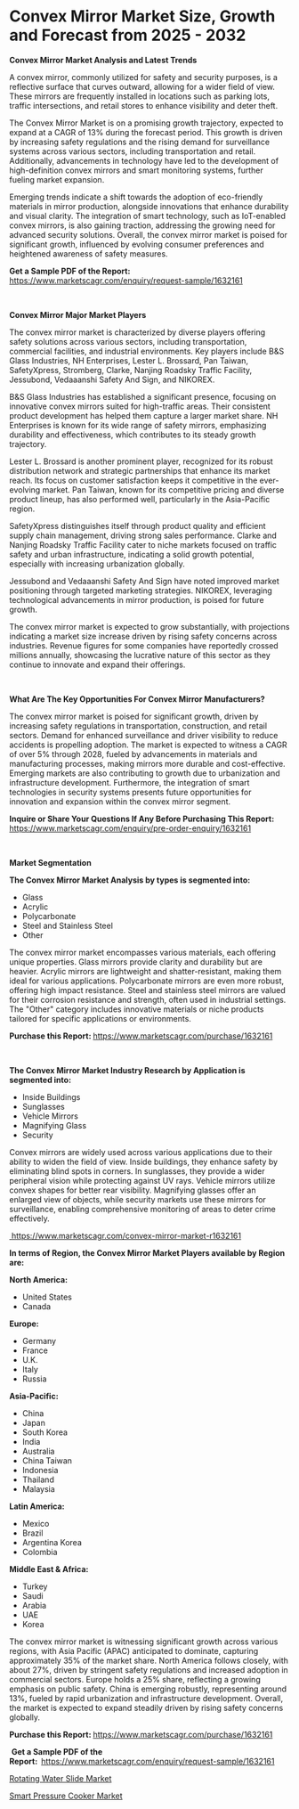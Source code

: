 <p><h1>Convex Mirror Market Size, Growth and Forecast from 2025 - 2032</h1></p><p><strong>Convex Mirror Market Analysis and Latest Trends</strong></p>
<p><p>A convex mirror, commonly utilized for safety and security purposes, is a reflective surface that curves outward, allowing for a wider field of view. These mirrors are frequently installed in locations such as parking lots, traffic intersections, and retail stores to enhance visibility and deter theft.</p><p>The Convex Mirror Market is on a promising growth trajectory, expected to expand at a CAGR of 13% during the forecast period. This growth is driven by increasing safety regulations and the rising demand for surveillance systems across various sectors, including transportation and retail. Additionally, advancements in technology have led to the development of high-definition convex mirrors and smart monitoring systems, further fueling market expansion. </p><p>Emerging trends indicate a shift towards the adoption of eco-friendly materials in mirror production, alongside innovations that enhance durability and visual clarity. The integration of smart technology, such as IoT-enabled convex mirrors, is also gaining traction, addressing the growing need for advanced security solutions. Overall, the convex mirror market is poised for significant growth, influenced by evolving consumer preferences and heightened awareness of safety measures.</p></p>
<p><strong>Get a Sample PDF of the Report:&nbsp;</strong> <a href="https://www.marketscagr.com/enquiry/request-sample/1632161?utm_campaign=1869&utm_medium=2&utm_source=Github&utm_content=ia&utm_term=05042025&utm_id=convex-mirror">https://www.marketscagr.com/enquiry/request-sample/1632161</a></p>
<p>&nbsp;</p>
<p><strong>Convex Mirror Major Market Players</strong></p>
<p><p>The convex mirror market is characterized by diverse players offering safety solutions across various sectors, including transportation, commercial facilities, and industrial environments. Key players include B&S Glass Industries, NH Enterprises, Lester L. Brossard, Pan Taiwan, SafetyXpress, Stromberg, Clarke, Nanjing Roadsky Traffic Facility, Jessubond, Vedaaanshi Safety And Sign, and NIKOREX.</p><p>B&S Glass Industries has established a significant presence, focusing on innovative convex mirrors suited for high-traffic areas. Their consistent product development has helped them capture a larger market share. NH Enterprises is known for its wide range of safety mirrors, emphasizing durability and effectiveness, which contributes to its steady growth trajectory.</p><p>Lester L. Brossard is another prominent player, recognized for its robust distribution network and strategic partnerships that enhance its market reach. Its focus on customer satisfaction keeps it competitive in the ever-evolving market. Pan Taiwan, known for its competitive pricing and diverse product lineup, has also performed well, particularly in the Asia-Pacific region.</p><p>SafetyXpress distinguishes itself through product quality and efficient supply chain management, driving strong sales performance. Clarke and Nanjing Roadsky Traffic Facility cater to niche markets focused on traffic safety and urban infrastructure, indicating a solid growth potential, especially with increasing urbanization globally.</p><p>Jessubond and Vedaaanshi Safety And Sign have noted improved market positioning through targeted marketing strategies. NIKOREX, leveraging technological advancements in mirror production, is poised for future growth.</p><p>The convex mirror market is expected to grow substantially, with projections indicating a market size increase driven by rising safety concerns across industries. Revenue figures for some companies have reportedly crossed millions annually, showcasing the lucrative nature of this sector as they continue to innovate and expand their offerings.</p></p>
<p>&nbsp;</p>
<p><strong>What Are The Key Opportunities For Convex Mirror Manufacturers?</strong></p>
<p><p>The convex mirror market is poised for significant growth, driven by increasing safety regulations in transportation, construction, and retail sectors. Demand for enhanced surveillance and driver visibility to reduce accidents is propelling adoption. The market is expected to witness a CAGR of over 5% through 2028, fueled by advancements in materials and manufacturing processes, making mirrors more durable and cost-effective. Emerging markets are also contributing to growth due to urbanization and infrastructure development. Furthermore, the integration of smart technologies in security systems presents future opportunities for innovation and expansion within the convex mirror segment.</p></p>
<p><strong>Inquire or Share Your Questions If Any Before Purchasing This Report:</strong> <a href="https://www.marketscagr.com/enquiry/pre-order-enquiry/1632161?utm_campaign=1869&utm_medium=2&utm_source=Github&utm_content=ia&utm_term=05042025&utm_id=convex-mirror">https://www.marketscagr.com/enquiry/pre-order-enquiry/1632161</a></p>
<p>&nbsp;</p>
<p><strong>Market Segmentation</strong></p>
<p><strong>The Convex Mirror Market Analysis by types is segmented into:</strong></p>
<p><ul><li>Glass</li><li>Acrylic</li><li>Polycarbonate</li><li>Steel and Stainless Steel</li><li>Other</li></ul></p>
<p><p>The convex mirror market encompasses various materials, each offering unique properties. Glass mirrors provide clarity and durability but are heavier. Acrylic mirrors are lightweight and shatter-resistant, making them ideal for various applications. Polycarbonate mirrors are even more robust, offering high impact resistance. Steel and stainless steel mirrors are valued for their corrosion resistance and strength, often used in industrial settings. The "Other" category includes innovative materials or niche products tailored for specific applications or environments.</p></p>
<p><strong>Purchase this Report:&nbsp;</strong><a href="https://www.marketscagr.com/purchase/1632161?utm_campaign=1869&utm_medium=2&utm_source=Github&utm_content=ia&utm_term=05042025&utm_id=convex-mirror">https://www.marketscagr.com/purchase/1632161</a></p>
<p>&nbsp;</p>
<p><strong>The Convex Mirror Market Industry Research by Application is segmented into:</strong></p>
<p><ul><li>Inside Buildings</li><li>Sunglasses</li><li>Vehicle Mirrors</li><li>Magnifying Glass</li><li>Security</li></ul></p>
<p><p>Convex mirrors are widely used across various applications due to their ability to widen the field of view. Inside buildings, they enhance safety by eliminating blind spots in corners. In sunglasses, they provide a wider peripheral vision while protecting against UV rays. Vehicle mirrors utilize convex shapes for better rear visibility. Magnifying glasses offer an enlarged view of objects, while security markets use these mirrors for surveillance, enabling comprehensive monitoring of areas to deter crime effectively.</p></p>
<p><a href="https://www.marketscagr.com/convex-mirror-market-r1632161?utm_campaign=1869&utm_medium=2&utm_source=Github&utm_content=ia&utm_term=05042025&utm_id=convex-mirror">&nbsp;https://www.marketscagr.com/convex-mirror-market-r1632161</a></p>
<p><strong>In terms of Region, the Convex Mirror Market Players available by Region are:</strong></p>
<p>
    <p> <strong> North America: </strong>
        <ul>
            <li>United States</li>
            <li>Canada</li>
        </ul>
        </p> 
    <p> <strong> Europe: </strong>
        <ul>
            <li>Germany</li>
            <li>France</li>
            <li>U.K.</li>
            <li>Italy</li>
            <li>Russia</li>
        </ul>
        </p> 
    <p> <strong> Asia-Pacific: </strong>
        <ul>
            <li>China</li>
            <li>Japan</li>
            <li>South Korea</li>
            <li>India</li>
            <li>Australia</li>
            <li>China Taiwan</li>
            <li>Indonesia</li>
            <li>Thailand</li>
            <li>Malaysia</li>
        </ul>
        </p> 
    <p> <strong> Latin America: </strong>
        <ul>
            <li>Mexico</li>
            <li>Brazil</li>
            <li>Argentina Korea</li>
            <li>Colombia</li>
        </ul>
        </p> 
    <p> <strong> Middle East & Africa: </strong>
        <ul>
            <li>Turkey</li>
            <li>Saudi</li>
            <li>Arabia</li>
            <li>UAE</li>
            <li>Korea</li>
        </ul>
    </p>
    </p>
<p><p>The convex mirror market is witnessing significant growth across various regions, with Asia Pacific (APAC) anticipated to dominate, capturing approximately 35% of the market share. North America follows closely, with about 27%, driven by stringent safety regulations and increased adoption in commercial sectors. Europe holds a 25% share, reflecting a growing emphasis on public safety. China is emerging robustly, representing around 13%, fueled by rapid urbanization and infrastructure development. Overall, the market is expected to expand steadily driven by rising safety concerns globally.</p></p>
<p><strong>Purchase this Report: </strong><a href="https://www.marketscagr.com/purchase/1632161?utm_campaign=1869&utm_medium=2&utm_source=Github&utm_content=ia&utm_term=05042025&utm_id=convex-mirror">https://www.marketscagr.com/purchase/1632161</a></p>
<p>&nbsp;<strong>Get a Sample PDF of the Report:&nbsp;&nbsp;</strong><a href="https://www.marketscagr.com/enquiry/request-sample/1632161?utm_campaign=1869&utm_medium=2&utm_source=Github&utm_content=ia&utm_term=05042025&utm_id=convex-mirror">https://www.marketscagr.com/enquiry/request-sample/1632161</a></p>
<p><strong></strong></p>
<p><p><a href="https://github.com/ekerswenzlb0/Market-Research-Report-List-1/blob/main/rotating-water-slide-market.md?utm_campaign=1869&utm_medium=2&utm_source=Github&utm_content=ia&utm_term=05042025&utm_id=convex-mirror">Rotating Water Slide Market</a></p><p><a href="https://github.com/CliffMedina6/Market-Research-Report-List-7/blob/main/smart-pressure-cooker-market.md?utm_campaign=1869&utm_medium=2&utm_source=Github&utm_content=ia&utm_term=05042025&utm_id=convex-mirror">Smart Pressure Cooker Market</a></p></p>
